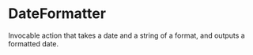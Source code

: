 # DateFormatter
Invocable action that takes a date and a string of a format, and outputs a formatted date.
